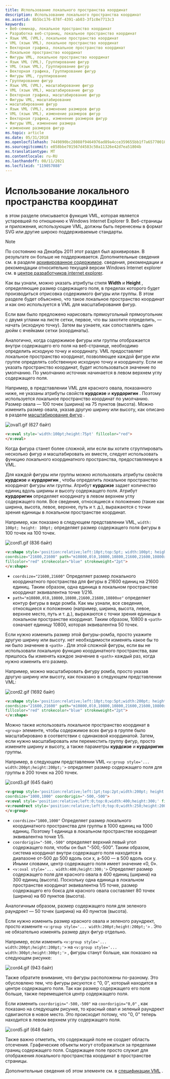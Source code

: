 ```yaml
---
title: Использование локального пространства координат
description: Использование локального пространства координат
ms.assetid: 8b5bc176-878f-4391-ab03-3f1c0e7713c3
keywords:
- Веб-семинар, локальное пространство координат
- Разработка веб-страниц, локальное пространство координат
- Язык VML (VML), локальное пространство координат
- VML (язык VML), локальное пространство координат
- Векторная графика, локальное пространство координат
- Локальное пространство координат
- Фигуры VML, локальное пространство координат
- Язык VML (VML), Группирование фигур
- VML (язык VML), Группирование фигур
- Векторная графика, Группирование фигур
- Фигуры VML, группирование
- Группирование фигур
- Язык VML (VML), масштабирование фигур
- VML (язык VML), масштабирование фигур
- Векторная графика, масштабирование фигур
- Фигуры VML, масштабирование
- масштабирование фигур
- Язык VML (VML), изменение размеров фигур
- VML (язык VML), изменение размеров фигур
- Векторная графика, изменение размеров фигур
- Фигуры VML, изменение размера
- изменение размеров фигур
ms.topic: article
ms.date: 05/31/2018
ms.openlocfilehash: 7449890bc28088f9464976ad89a4cce359655bb1f7a6577001856ccd99155a34
ms.sourcegitcommit: e858bbe701567d4583c50a11326e42d7ea51804b
ms.translationtype: MT
ms.contentlocale: ru-RU
ms.lasthandoff: 08/11/2021
ms.locfileid: "119057088"
---
```

# <a name="using-local-coordinate-space"></a>Использование локального пространства координат

в этом разделе описывается функция VML, которая является устаревшей по отношению к Windows Internet Explorer 9. Веб-страницы и приложения, использующие VML, должны быть перенесены в формат SVG или другие широко поддерживаемые стандарты.

> [!Note]  
> По состоянию на Декабрь 2011 этот раздел был архивирован. В результате он больше не поддерживается. Дополнительные сведения см. в разделе [архивированное содержимое](/previous-versions/windows/internet-explorer/ie-developer/). сведения, рекомендации и рекомендации относительно текущей версии Windows Internet explorer см. в [центре разработчиков internet explorer](https://msdn.microsoft.com/ie/).

 

Как вы узнали, можно указать атрибуты стиля **Width** и **Height** , определяющие размер содержащего поля, в пределах которого будет производиться отрисовка содержимого фигуры или группы. В этом разделе будет объяснено, что такое локальное пространство координат и как оно используется в VML для масштабирования фигур.

Если вам было предложено нарисовать прямоугольный прямоугольник с двумя углами на листе сетки, первое, что вы захотите определить, — начать (исходную точку). Затем вы узнаете, как сопоставлять один дюйм с ячейками сетки (координаты).

Аналогично, когда содержимое фигуры или группы отображается внутри содержащего его поля на веб-странице, необходимо определить исходную точку и координату. VML предоставляет локальное пространство координат, позволяющее каждой фигуре или группе определять собственную исходную точку и координату. Если не указать пространство координат, будет использоваться значение по умолчанию. По умолчанию источник начинается в левом верхнем углу содержащего поля.

Например, в представлении VML для красного овала, показанного ниже, не указаны атрибуты свойств **курдсизе** и **курдоригин** . Поэтому используется локальное пространство координат по умолчанию. Размер овала — 100 точек (ширина) на 75 пунктов (высота). Можно изменить размер овала, указав другую ширину или высоту, как описано в разделе [масштабирование фигур](web-workshop---how-to-use-vml-on-web-pages----scaling-shapes.md) .

![oval1.gif (627 байт)](images/oval1.gif)


```HTML
<v:oval style='width:100pt;height:75pt' fillcolor="red">
</v:oval>
```





Когда фигура станет более сложной, или если вы хотите сгруппировать несколько фигур и масштабировать их вместе, следует использовать функцию локального координатного пространства, предоставляемую в VML.

Для каждой фигуры или группы можно использовать атрибуты свойств **курдсизе** и **курдоригин** , чтобы определить локальное пространство координат фигуры или группы. Атрибут **курдсизе** задает количество единиц вдоль ширины и высоту содержащего поля. Атрибут **курдоригин** определяет координату в левом верхнем углу содержащего поля. Все сведения, относящиеся к положению (такие как ширина, высота, левое, верхнее, путь и т. д.), выражаются с точки зрения единицы в локальном пространстве координат.

Например, как показано в следующем представлении VML, `width: 100pt; height: 100pt;` определяет размер содержащего поля фигуры в 100 точек на 100 точек.

![cord1.gif (836 байт)](images/cord1.gif)


```HTML
<v:shape style='position:relative;left:10pt;top:5pt; width:100pt; height:100pt;'
coordsize="21600,21600" path="m10800,0l0,10800,10800,21600,21600,10800xe"
fillcolor="red" strokecolor="blue" strokeweight="2pt">
</v:shape>
```





-   `coordsize="21600,21600"` Определяет размер локального координатного пространства для фигуры в 21600 единиц на 21600 единиц. Таким образом, одна единица в локальном пространстве координат эквивалентна точке 1/216.
-   `path="m10800,0l0,10800,10800,21600,21600,10800xe"` определяет контур фигуры в виде ромба. Как мы узнали, все сведения, относящиеся к положению (например, ширина, высота, левое, верхнее место, путь и т. д.), выражаются с точки зрения единицы в локальном пространстве координат. Таким образом, 10800 в `<path>` означает единицу 10800, которая эквивалентна 50 точек.

Если нужно изменить размер этой фигуры-ромба, просто укажите другую ширину или высоту. нет необходимости изменять какое бы то ни было значение в `<path>` . Для этой сложной фигуры, если вы не использовали локальную функцию координатного пространства, вам пришлось бы изменять каждое значение в `<path>` каждый раз, когда нужно изменить его размер.

Например, можно масштабировать фигуру ромба, просто указав другую ширину или высоту, как показано в следующем представлении VML:

![cord2.gif (1692 байт)](images/cord2.gif)


```HTML
<v:shape style='position:relative;left:10pt;top:5pt;width:200pt; height:200pt;'
coordsize="21600,21600" path="m10800,0l0,10800,10800,21600,21600,10800xe"
fillcolor="red" strokecolor="blue" strokeweight="2pt">
</v:shape>
```





Можно также использовать локальное пространство координат в `<group>` элементе, чтобы содержимое всех фигур в группе было масштабировано в соответствии с одинаковой координатой. Затем, если нужно масштабировать или переместить группу фигур, просто измените ширину и высоту, а также параметры **курдсизе** и **курдоригин** группы.

Например, в следующем представлении VML `<v:group style='... width:200pt;height:200pt;'>` определяет размер содержащего поля для группы в 200 точек на 200 точек.

![cord3.gif (645 байт)](images/cord3.gif)


```HTML
<v:group style='position:relative;left:1pt;top:2pt;width:200pt; height:200pt;'
coordsize="1000,1000" coordorigin="-500,-500">
<v:oval style='position:relative;left:0;top:0;width:400;height:300;' fillcolor="red" />
<v:roundrect style='position:relative;left:0;top:0;width:250;height:200;' fillcolor="green" />
</v:group>
```





-   `coordsize="1000,1000"` Определяет размер локального координатного пространства для группы в 1000 единиц на 1000 единиц. Поэтому 1 единица в локальном пространстве координат эквивалентна точке 1/5.
-   `coordorigin="-500,-500"` определяет верхний левый угол содержащего поля, чтобы он был "-500,-500". Таким образом, система координат внутри содержащего поля находится в диапазоне от-500 до 500 вдоль оси x, а-500 — в 500 вдоль оси y. Иными словами, центр содержащего поля имеет значение «0, 0».
-   `<v:oval style='... width:400;height:300;'>` Определяет размер содержащего поля для красного овала в 400 единиц (ширина) на 300 единиц (высота). Поскольку одна единица в локальном пространстве координат эквивалентна 1/5 точке, размер содержащего его бокса для красного овала составляет 80 точек (ширина) на 60 пунктов (высота).

Аналогичным образом, размер содержащего поля для зеленого раундрект — 50 точек (ширина) на 40 пунктов (высота).

Если нужно изменить размер красного овала и зеленого раундрект, просто измените `<v:group style='... width:200pt;height:200pt;'>` . Это не обязательно изменять размер двух фигур отдельно.

Например, если изменить `<v:group style='... width:200pt;height:200pt;'>` на `<v:group style='... width:300pt;height:300pt;'>` , фигуры станут больше, как показано на следующем рисунке:

![cord4.gif (943 байт)](images/cord4.gif)



Также обратите внимание, что фигуры расположены по-разному. Это обусловлено тем, что фигуры рисуются с "0, 0", который находится в центре содержащего поля. Так как размер содержащего его поля больше, также перемещается центр содержащего поля.

Если изменить `coordorigin="-500,-500"` на `coordorigin="0,0"` , как показано на следующем рисунке, то красный овал и зеленый раундрект сдвигаются в новое место. Это происходит потому, что "0, 0" теперь находится в левом верхнем углу содержащего поля.

![cord5.gif (648 байт)](images/cord5.gif)



Также важно отметить, что содержащий поле не создает область отсечения. Графические объекты могут отображаться за пределами границ содержащего поля. Содержащее поле просто служит для отображения локального пространства координат в пространстве страницы.

Дополнительные сведения об этом элементе см. в [спецификации VML](https://www.w3.org/TR/NOTE-VML#-toc416858382) .

 

 